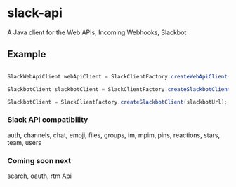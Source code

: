 slack-api
=============
A Java client for the Web APIs, Incoming Webhooks, Slackbot

## Example
```java

SlackWebApiClient webApiClient = SlackClientFactory.createWebApiClient(token);

SlackbotClient slackbotClient = SlackClientFactory.createSlackbotClient(slackbotUrl);

SlackbotClient = SlackClientFactory.createSlackbotClient(slackbotUrl);

```

### Slack API compatibility
auth, channels, chat, emoji, files, groups, im, mpim, pins, reactions, stars, team, users

### Coming soon next
search, oauth, rtm Api
